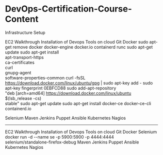 # DevOps-Certification-Course-Content

Infrastructure Setup

EC2 Walkthrough
Installation of Devops Tools on cloud
Git
Docker
   sudo apt-get remove docker docker-engine docker.io containerd runc
   sudo apt-get update
   sudo apt-get install \
    apt-transport-https \
    ca-certificates \
    curl \
    gnupg-agent \
    software-properties-common
  curl -fsSL https://download.docker.com/linux/ubuntu/gpg | sudo apt-key add -
  sudo apt-key fingerprint 0EBFCD88
  sudo add-apt-repository \
   "deb [arch=amd64] https://download.docker.com/linux/ubuntu \
   $(lsb_release -cs) \
   stable"
  sudo apt-get update
  sudo apt-get install docker-ce docker-ce-cli containerd.io
  
Selenium
Maven
Jenkins
Puppet
Ansible
Kubernetes
Nagios

-----------------------------------

EC2 Walkthrough
Installation of Devops Tools on cloud
Git
Docker
Selenium
  docker run -d --name se -p 5900:5900  -p 4444:4444 selenium/standalone-firefox-debug
Maven
Jenkins
Puppet
Ansible
Kubernetes
Nagios
